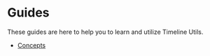 # Guides

These guides are here to help you to learn and utilize Timeline Utils.

- [Concepts](./concepts.md)
